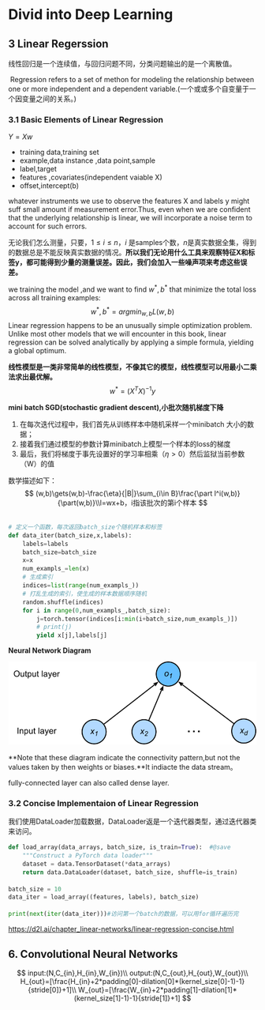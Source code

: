 # Divid into Deep Learning 

## 3 Linear Regerssion

​		线性回归是一个连续值，与回归问题不同，分类问题输出的是一个离散值。

​		Regression refers to a set of methon for modeling the relationship between one or more independent and a dependent variable.(一个或或多个自变量于一个因变量之间的关系。)

### 3.1 Basic Elements of Linear Regression

$Y=Xw$

- training data,training set 
- example,data instance ,data point,sample
- label,target
- features ,covariates(independent vaiable X)
- offset,intercept(b)

whatever instruments we use to observe the features X and labels y might suff small amount if measurement error.Thus, even when we are confident that the underlying relationship is linear, we will incorporate a noise term to account for such errors.

无论我们怎么测量，只要，$1\leq{i}\leq{n}$，$i$ 是samples个数，$n$是真实数据全集，得到的数据总是不能反映真实数据的情况。**所以我们无论用什么工具来观察特征X和标签y，都可能得到少量的测量误差。因此，我们会加入一些噪声项来考虑这些误差。**

we training the model ,and we want to find $w^*,b^*$ that minimize the total loss across all training examples:
$$
w^*,b^*=argmin_{w,b}L(w,b)
$$
Linear regression happens to be an unusually simple optimization problem. Unlike most other models that we will encounter in this book, linear regression can be solved analytically by applying a simple formula, yielding a global optimum.

**线性模型是一类非常简单的线性模型，不像其它的模型，线性模型可以用最小二乘法求出最优解。**
$$
w^*=(X^TX)^{-1}y
$$


**mini batch SGD(stochastic gradient descent),小批次随机梯度下降**

1. 在每次迭代过程中，我们首先从训练样本中随机采样一个minibatch 大小的数据；
2. 接着我们通过模型的参数计算minibatch上模型一个样本的loss的梯度
3. 最后，我们将梯度于事先设置好的学习率相乘（$\eta>0$）然后监狱当前参数（W）的值

数学描述如下：
$$
(w,b)\gets(w,b)-\frac{\eta}{|B|}\sum_{i\in B}\frac{\part l^i(w,b)}{\part(w,b)}\\l=wx+b，i指该批次的第i个样本
$$

```python

# 定义一个函数，每次返回batch_size个随机样本和标签
def data_iter(batch_size,x,labels):
    labels=labels
    batch_size=batch_size
    x=x
    num_exampls_=len(x)
    # 生成索引
    indices=list(range(num_exampls_))
    # 打乱生成的索引，使生成的样本数据顺序随机
    random.shuffle(indices)
    for i in range(0,num_exampls_,batch_size):
        j=torch.tensor(indices[i:min(i+batch_size,num_exampls_)])
        # print(j)
        yield x[j],labels[j]
```



**Neural Network Diagram**

![FC](src/FC.svg)

**Note that these diagram indicate the connectivity pattern,but not the values taken by then weights or biases.**It indiacte the data stream。

fully-connected layer can also called dense layer.



### 3.2  Concise Implementaion of Linear Regression

我们使用DataLoader加载数据，DataLoader返是一个迭代器类型，通过迭代器类来访问。

```python
def load_array(data_arrays, batch_size, is_train=True):  #@save
    """Construct a PyTorch data loader"""
    dataset = data.TensorDataset(*data_arrays)
    return data.DataLoader(dataset, batch_size, shuffle=is_train)

batch_size = 10
data_iter = load_array((features, labels), batch_size)

print(next(iter(data_iter)))#访问第一个batch的数据，可以用for循环遍历完
```

https://d2l.ai/chapter_linear-networks/linear-regression-concise.html



## 6. Convolutional Neural Networks

$$
input:(N,C_{in},H_{in},W_{in})\\
output:(N,C_{out},H_{out},W_{out})\\
H_{out}=[\frac{H_{in}+2*padding[0]-dilation[0]*(kernel_size[0]-1)-1}{stride[0]}+1]\\
W_{out}=[\frac{W_{in}+2*padding[1]-dilation[1]*(kernel_size[1]-1)-1}{stride[1]}+1]
$$

